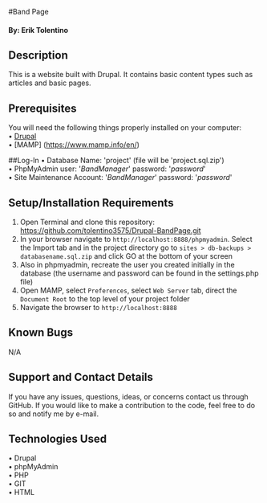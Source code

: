 
#Band Page

#### By: Erik Tolentino

## Description

This is a website built with Drupal. It contains basic content types such as articles and basic pages.

## Prerequisites

You will need the following things properly installed on your computer:<br>
• [Drupal](https://www.drupal.org/project/drupal)<br>
• [MAMP] (https://www.mamp.info/en/)

##Log-In
• Database Name: 'project' (file will be 'project.sql.zip')<br>
• PhpMyAdmin user: '<em>BandManager</em>' password: '<em>password</em>'<br>
• Site Maintenance Account: '<em>BandManager</em>' password: '<em>password</em>'<br>

## Setup/Installation Requirements

1. Open Terminal and clone this repository: https://github.com/tolentino3575/Drupal-BandPage.git
2. In your browser navigate to ```http://localhost:8888/phpmyadmin```. Select the Import tab and in the project directory go to ```sites > db-backups > databasename.sql.zip``` and click GO at the bottom of your screen
3. Also in phpmyadmin, recreate the user you created initially in the database (the username and password can be found in the settings.php file)
4. Open MAMP, select ```Preferences```, select ```Web Server``` tab, direct the ```Document Root``` to the top level of your project folder
5. Navigate the browser to ```http://localhost:8888``` 

## Known Bugs

N/A

## Support and Contact Details

If you have any issues, questions, ideas, or concerns contact us through GitHub. If you would like to make a contribution to the code, feel free to do so and notify me by e-mail.

## Technologies Used

• Drupal<br>
• phpMyAdmin<br>
• PHP<br>
• GIT<br>
• HTML<br>
